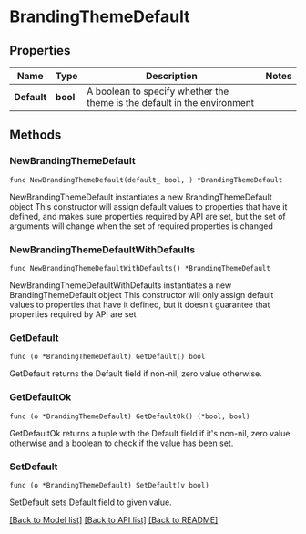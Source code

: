 # BrandingThemeDefault

## Properties

Name | Type | Description | Notes
------------ | ------------- | ------------- | -------------
**Default** | **bool** | A boolean to specify whether the theme is the default in the environment | 

## Methods

### NewBrandingThemeDefault

`func NewBrandingThemeDefault(default_ bool, ) *BrandingThemeDefault`

NewBrandingThemeDefault instantiates a new BrandingThemeDefault object
This constructor will assign default values to properties that have it defined,
and makes sure properties required by API are set, but the set of arguments
will change when the set of required properties is changed

### NewBrandingThemeDefaultWithDefaults

`func NewBrandingThemeDefaultWithDefaults() *BrandingThemeDefault`

NewBrandingThemeDefaultWithDefaults instantiates a new BrandingThemeDefault object
This constructor will only assign default values to properties that have it defined,
but it doesn't guarantee that properties required by API are set

### GetDefault

`func (o *BrandingThemeDefault) GetDefault() bool`

GetDefault returns the Default field if non-nil, zero value otherwise.

### GetDefaultOk

`func (o *BrandingThemeDefault) GetDefaultOk() (*bool, bool)`

GetDefaultOk returns a tuple with the Default field if it's non-nil, zero value otherwise
and a boolean to check if the value has been set.

### SetDefault

`func (o *BrandingThemeDefault) SetDefault(v bool)`

SetDefault sets Default field to given value.



[[Back to Model list]](../README.md#documentation-for-models) [[Back to API list]](../README.md#documentation-for-api-endpoints) [[Back to README]](../README.md)



